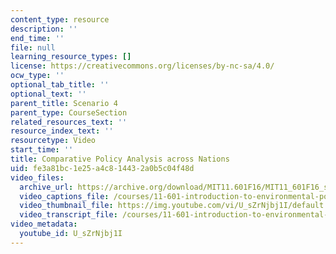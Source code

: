 ```yaml
---
content_type: resource
description: ''
end_time: ''
file: null
learning_resource_types: []
license: https://creativecommons.org/licenses/by-nc-sa/4.0/
ocw_type: ''
optional_tab_title: ''
optional_text: ''
parent_title: Scenario 4
parent_type: CourseSection
related_resources_text: ''
resource_index_text: ''
resourcetype: Video
start_time: ''
title: Comparative Policy Analysis across Nations
uid: fe3a81bc-1e25-a4c8-1443-2a0b5c04f48d
video_files:
  archive_url: https://archive.org/download/MIT11.601F16/MIT11_601F16_s04_300k.mp4
  video_captions_file: /courses/11-601-introduction-to-environmental-policy-and-planning-fall-2016/e294e0eae1db5d26ab8e3c3892110fab_U_sZrNjbj1I.vtt
  video_thumbnail_file: https://img.youtube.com/vi/U_sZrNjbj1I/default.jpg
  video_transcript_file: /courses/11-601-introduction-to-environmental-policy-and-planning-fall-2016/f532ed4ac620e938106a089ef9946d02_U_sZrNjbj1I.pdf
video_metadata:
  youtube_id: U_sZrNjbj1I
---
```


